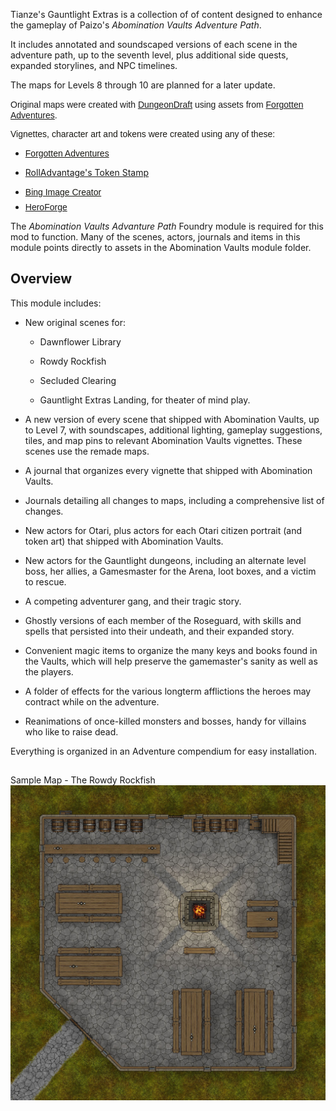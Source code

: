 <p>Tianze's Gauntlight Extras is a collection of of content designed to enhance the gameplay of Paizo's <em>Abomination Vaults Adventure Path</em>.</p>
<p>It includes annotated and soundscaped versions of each scene in the adventure path, up to the seventh level, plus additional side quests, expanded storylines, and NPC timelines.</p>
<p>The maps for Levels 8 through 10 are planned for a later update.</p>
<p><span style="font-family: Signika, sans-serif">Original maps were created with <a href="https://dungeondraft.net/" title="DungeonDraft" style="box-sizing:border-box;user-select:text;cursor:pointer;color:var(--color-text-hyperlink)">DungeonDraft</a> using assets from <a href="https://www.forgotten-adventures.net/" title="Forgotten Adventures" style="box-sizing:border-box;user-select:text;cursor:pointer;color:var(--color-text-hyperlink)">Forgotten Adventures</a>.</span></p>
<p style="box-sizing: border-box; user-select: text; margin: 0.5em 0px; min-height: unset; color: rgb(25, 24, 19); font-family: Signika, sans-serif; font-size: 14px; font-style: normal; font-variant-ligatures: normal; font-variant-caps: normal; font-weight: 400; letter-spacing: normal; orphans: 2; text-indent: 0px; text-transform: none; widows: 2; word-spacing: 0px; -webkit-text-stroke-width: 0px; white-space: normal; text-decoration-thickness: initial; text-decoration-style: initial; text-decoration-color: initial; text-align: start"><span style="font-family: Signika, sans-serif">Vignettes, character art and tokens were created using any of these:</span></p>
<ul>
    <li>
        <p style="box-sizing: border-box; user-select: text; margin: 0.5em 0px; min-height: unset; color: rgb(25, 24, 19); font-family: Signika, sans-serif; font-size: 14px; font-style: normal; font-variant-ligatures: normal; font-variant-caps: normal; font-weight: 400; letter-spacing: normal; orphans: 2; text-indent: 0px; text-transform: none; widows: 2; word-spacing: 0px; -webkit-text-stroke-width: 0px; white-space: normal; text-decoration-thickness: initial; text-decoration-style: initial; text-decoration-color: initial; text-align: start"><span style="font-family: Signika, sans-serif"><a href="http://localhost:30000/forgotten-adventures.net" style="box-sizing:border-box;user-select:text;cursor:pointer;color:var(--color-text-hyperlink);transition:text-shadow 0.15s ease-in-out 0s, background-color 0.15s ease-in-out 0s, border 0.15s ease-in-out 0s, color 0.15s ease-in-out 0s, box-shadow 0.15s ease-in-out 0s, backdrop-filter 0.15s ease-in-out 0s, border-radius 0.15s ease 0s">Forgotten Adventures</a></span></p>
    </li>
    <li style="box-sizing:border-box;user-select:text">
        <p><a href="https://rolladvantage.com/tokenstamp">RollAdvantage's Token Stamp</a></p>
    </li>
    <li style="box-sizing:border-box;user-select:text">
        <p style="box-sizing: border-box; user-select: text; margin: 0.5em 0px; min-height: unset; color: rgb(25, 24, 19); font-family: Signika, sans-serif; font-size: 14px; font-style: normal; font-variant-ligatures: normal; font-variant-caps: normal; font-weight: 400; letter-spacing: normal; orphans: 2; text-indent: 0px; text-transform: none; widows: 2; word-spacing: 0px; -webkit-text-stroke-width: 0px; white-space: normal; text-decoration-thickness: initial; text-decoration-style: initial; text-decoration-color: initial; text-align: start"><span style="font-family: Signika, sans-serif"><a href="https://www.bing.com/images/create" style="box-sizing:border-box;user-select:text;cursor:pointer;color:var(--color-text-hyperlink);transition:text-shadow 0.15s ease-in-out 0s, background-color 0.15s ease-in-out 0s, border 0.15s ease-in-out 0s, color 0.15s ease-in-out 0s, box-shadow 0.15s ease-in-out 0s, backdrop-filter 0.15s ease-in-out 0s, border-radius 0.15s ease 0s">Bing Image Creator</a></span></p>
    </li>
    <li style="box-sizing:border-box;user-select:text">
        <p style="box-sizing: border-box; user-select: text; margin: 0.5em 0px; min-height: unset; color: rgb(25, 24, 19); font-family: Signika, sans-serif; font-size: 14px; font-style: normal; font-variant-ligatures: normal; font-variant-caps: normal; font-weight: 400; letter-spacing: normal; orphans: 2; text-indent: 0px; text-transform: none; widows: 2; word-spacing: 0px; -webkit-text-stroke-width: 0px; white-space: normal; text-decoration-thickness: initial; text-decoration-style: initial; text-decoration-color: initial; text-align: start"><span style="font-family: Signika, sans-serif"><a href="https://www.heroforge.com/">HeroForge</a></span></p>
    </li>
</ul>
<p>The <em>Abomination Vaults Advanture Path</em> Foundry module is required for this mod to function. Many of the scenes, actors, journals and items in this module points directly to assets in the Abomination Vaults module folder.</p>
<h2>Overview</h2>
<p>This module includes:</p>
<ul>
    <li>
        <p>New original scenes for:</p>
        <ul>
            <li>
                <p>Dawnflower Library</p>
            </li>
            <li>
                <p>Rowdy Rockfish</p>
            </li>
            <li>
                <p>Secluded Clearing</p>
            </li>
            <li>
                <p>Gauntlight Extras Landing, for theater of mind play.</p>
            </li>
        </ul>
    </li>
    <li>
        <p>A new version of every scene that shipped with Abomination Vaults, up to Level 7, with soundscapes, additional lighting, gameplay suggestions, tiles, and map pins to relevant Abomination Vaults vignettes. These scenes use the remade maps.</p>
    </li>
    <li>
        <p>A journal that organizes every vignette that shipped with Abomination Vaults.</p>
    </li>
    <li>
        <p>Journals detailing all changes to maps, including a comprehensive list of changes.</p>
    </li>
    <li>
        <p>New actors for Otari, plus actors for each Otari citizen portrait (and token art) that shipped with Abomination Vaults.</p>
    </li>
    <li>
        <p>New actors for the Gauntlight dungeons, including an alternate level boss, her allies, a Gamesmaster for the Arena, loot boxes, and a victim to rescue.</p>
    </li>
    <li>
        <p>A competing adventurer gang, and their tragic story.</p>
    </li>
    <li>
        <p>Ghostly versions of each member of the Roseguard, with skills and spells that persisted into their undeath, and their expanded story.</p>
    </li>
    <li>
        <p>Convenient magic items to organize the many keys and books found in the Vaults, which will help preserve the gamemaster's sanity as well as the players.</p>
    </li>
    <li>
        <p>A folder of effects for the various longterm afflictions the heroes may contract while on the adventure.</p>
    </li>
    <li>
        <p>Reanimations of once-killed monsters and bosses, handy for villains who like to raise dead.</p>
    </li>
</ul>
<p>Everything is organized in an Adventure compendium for easy installation.</p>
<h2></h2>Sample Map - The Rowdy Rockfish</h2>
<img src="Assets/Maps/Rowdy-Rockfish-Inn.jpg">


